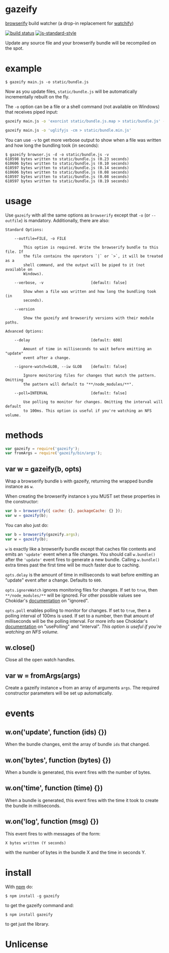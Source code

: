 # gazeify

[browserify](https://github.com/substack/node-browserify) build watcher (a drop-in replacement for [watchify](https://github.com/substack/watchify))

[![build status](https://secure.travis-ci.org/heavyk/gazeify.png)](http://travis-ci.org/heavyk/gazeify)
[![js-standard-style](https://img.shields.io/badge/code%20style-standard-brightgreen.svg?style=flat)](https://github.com/feross/standard)

Update any source file and your browserify bundle will be recompiled on the
spot.

# example

```
$ gazeify main.js -o static/bundle.js
```

Now as you update files, `static/bundle.js` will be automatically incrementally rebuilt on
the fly.

The `-o` option can be a file or a shell command (not available on Windows)
that receives piped input:

``` sh
gazeify main.js -o 'exorcist static/bundle.js.map > static/bundle.js' -d
```

``` sh
gazeify main.js -o 'uglifyjs -cm > static/bundle.min.js'
```

You can use `-v` to get more verbose output to show when a file was written and how long the bundling took (in seconds):

```
$ gazeify browser.js -d -o static/bundle.js -v
610598 bytes written to static/bundle.js (0.23 seconds)
610606 bytes written to static/bundle.js (0.10 seconds)
610597 bytes written to static/bundle.js (0.14 seconds)
610606 bytes written to static/bundle.js (0.08 seconds)
610597 bytes written to static/bundle.js (0.08 seconds)
610597 bytes written to static/bundle.js (0.19 seconds)
```

# usage

Use `gazeify` with all the same options as `browserify` except that `-o` (or
`--outfile`) is mandatory. Additionally, there are also:

```
Standard Options:

	--outfile=FILE, -o FILE

		This option is required. Write the browserify bundle to this file. If
		the file contains the operators `|` or `>`, it will be treated as a
		shell command, and the output will be piped to it (not available on
		Windows).

	--verbose, -v                     [default: false]

		Show when a file was written and how long the bundling took (in
		seconds).

	--version

		Show the gazeify and browserify versions with their module paths.
```

```
Advanced Options:

	--delay                           [default: 600]

		Amount of time in milliseconds to wait before emitting an "update"
		event after a change.

	--ignore-watch=GLOB, --iw GLOB    [default: false]

		Ignore monitoring files for changes that match the pattern. Omitting
		the pattern will default to "**/node_modules/**".

	--poll=INTERVAL                   [default: false]

		Use polling to monitor for changes. Omitting the interval will default
		to 100ms. This option is useful if you're watching an NFS volume.
```

# methods

``` js
var gazeify = require('gazeify');
var fromArgs = require('gazeify/bin/args');
```

## var w = gazeify(b, opts)

Wrap a browserify bundle `b` with gazeify, returning the wrapped bundle
instance as `w`.

When creating the browserify instance `b` you MUST set these properties in the
constructor:

``` js
var b = browserify({ cache: {}, packageCache: {} });
var w = gazeify(b);
```

You can also just do:

``` js
var b = browserify(gazeify.args);
var w = gazeify(b);
```

`w` is exactly like a browserify bundle except that caches file contents and
emits an `'update'` event when a file changes. You should call `w.bundle()`
after the `'update'` event fires to generate a new bundle. Calling `w.bundle()`
extra times past the first time will be much faster due to caching.

`opts.delay` is the amount of time in milliseconds to wait before emitting
an "update" event after a change. Defaults to `600`.

`opts.ignoreWatch` ignores monitoring files for changes. If set to `true`,
then `**/node_modules/**` will be ignored. For other possible values see
Chokidar's [documentation](https://github.com/paulmillr/chokidar#path-filtering) on "ignored".

`opts.poll` enables polling to monitor for changes. If set to `true`, then
a polling interval of 100ms is used. If set to a number, then that amount of
milliseconds will be the polling interval. For more info see Chokidar's
[documentation](https://github.com/paulmillr/chokidar#performance) on
"usePolling" and "interval".
_This option is useful if you're watching an NFS volume._

## w.close()

Close all the open watch handles.

## var w = fromArgs(args)

Create a gazeify instance `w` from an array of arguments `args`. The required
constructor parameters will be set up automatically.

# events

## w.on('update', function (ids) {})

When the bundle changes, emit the array of bundle `ids` that changed.

## w.on('bytes', function (bytes) {})

When a bundle is generated, this event fires with the number of bytes.

## w.on('time', function (time) {})

When a bundle is generated, this event fires with the time it took to create the
bundle in milliseconds.

## w.on('log', function (msg) {})

This event fires to with messages of the form:

```
X bytes written (Y seconds)
```

with the number of bytes in the bundle X and the time in seconds Y.

# install

With [npm](https://npmjs.org) do:

```
$ npm install -g gazeify
```

to get the gazeify command and:

```
$ npm install gazeify
```

to get just the library.

# Unlicense
